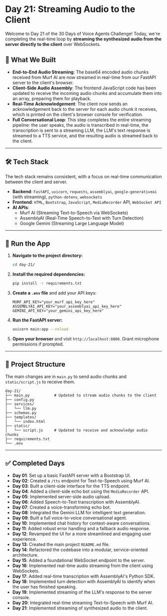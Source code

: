 # Day 21: Streaming Audio to the Client

Welcome to Day 21 of the 30 Days of Voice Agents Challenge\! Today, we're completing the real-time loop by **streaming the synthesized audio from the server directly to the client** over WebSockets.

## 🧠 What We Built

  * **End-to-End Audio Streaming**: The base64 encoded audio chunks received from Murf AI are now streamed in real-time from our FastAPI server to the client's browser.
  * **Client-Side Audio Assembly**: The frontend JavaScript code has been updated to receive the incoming audio chunks and accumulate them into an array, preparing them for playback.
  * **Real-Time Acknowledgement**: The client now sends an acknowledgement back to the server for each audio chunk it receives, which is printed on the client's browser console for verification.
  * **Full Conversational Loop**: This step completes the entire streaming pipeline: the user speaks, the audio is transcribed in real-time, the transcription is sent to a streaming LLM, the LLM's text response is streamed to a TTS service, and the resulting audio is streamed back to the client.

-----

## 🛠 Tech Stack

The tech stack remains consistent, with a focus on real-time communication between the client and server.

  * **Backend**: `FastAPI`, `uvicorn`, `requests`, `assemblyai`, `google-generativeai` (with streaming), `python-dotenv`, `websockets`
  * **Frontend**: `HTML`, `Bootstrap`, `JavaScript`, `MediaRecorder` API, `WebSocket API`
  * **AI APIs**:
      * Murf AI (Streaming Text-to-Speech via WebSockets)
      * AssemblyAI (Real-Time Speech-to-Text with Turn Detection)
      * Google Gemini (Streaming Large Language Model)

-----

## 🚀 Run the App

1.  **Navigate to the project directory:**
    ```bash
    cd day-21/
    ```
2.  **Install the required dependencies:**
    ```bash
    pip install -r requirements.txt
    ```
3.  **Create a `.env` file** and add your API keys:
    ```
    MURF_API_KEY="your_murf_api_key_here"
    ASSEMBLYAI_API_KEY="your_assemblyai_api_key_here"
    GEMINI_API_KEY="your_gemini_api_key_here"
    ```
4.  **Run the FastAPI server:**
    ```bash
    uvicorn main:app --reload
    ```
5.  **Open your browser** and visit `http://localhost:8000`. Grant microphone permissions if prompted.

-----

## 📂 Project Structure

The main changes are in `main.py` to send audio chunks and `static/script.js` to receive them.

```
day-21/
├── main.py           # Updated to stream audio chunks to the client
├── config.py
├── services/
│   └── llm.py
├── schemas.py
├── templates/
│   └── index.html
├── static/
│   └── script.js     # Updated to receive and acknowledge audio chunks
├── requirements.txt
└── .env
```

-----

## ✅ Completed Days

  * **Day 01**: Set up a basic FastAPI server with a Bootstrap UI.
  * **Day 02**: Created a `/tts` endpoint for Text-to-Speech using Murf AI.
  * **Day 03**: Built a client-side interface for the TTS endpoint.
  * **Day 04**: Added a client-side echo bot using the `MediaRecorder` API.
  * **Day 05**: Implemented server-side audio upload.
  * **Day 06**: Added Speech-to-Text transcription with AssemblyAI.
  * **Day 07**: Created a voice-transforming echo bot.
  * **Day 08**: Integrated the Gemini LLM for intelligent text generation.
  * **Day 09**: Built a full voice-to-voice conversational agent.
  * **Day 10**: Implemented chat history for context-aware conversations.
  * **Day 11**: Added robust error handling and a fallback audio response.
  * **Day 12**: Revamped the UI for a more streamlined and engaging user experience.
  * **Day 13**: Created the main project `README.md` file.
  * **Day 14**: Refactored the codebase into a modular, service-oriented architecture.
  * **Day 15**: Added a foundational WebSocket endpoint to the server.
  * **Day 16**: Implemented real-time audio streaming from the client using WebSockets.
  * **Day 17**: Added real-time transcription with AssemblyAI's Python SDK.
  * **Day 18**: Implemented turn detection with AssemblyAI to identify when the user has finished speaking.
  * **Day 19**: Implemented streaming of the LLM's response to the server console.
  * **Day 20**: Integrated real-time streaming Text-to-Speech with Murf AI.
  * **Day 21**: Implemented streaming of synthesized audio to the client.
